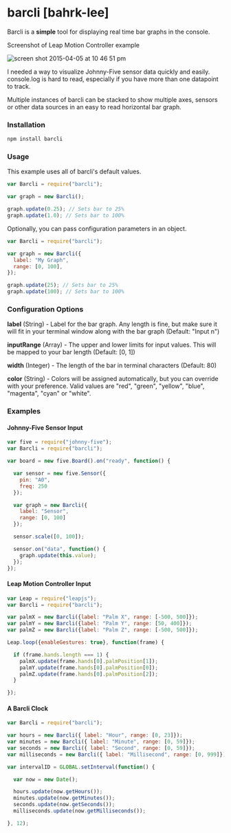 # barcli [bahrk-lee]
Barcli is a **simple** tool for displaying real time bar graphs in the console.

<caption>Screenshot of Leap Motion Controller example</caption>

![screen shot 2015-04-05 at 10 46 51 pm](https://cloud.githubusercontent.com/assets/854911/7000356/ad911400-dbe5-11e4-8cf0-4e485c84aae9.png)


I needed a way to visualize Johnny-Five sensor data quickly and easily. console.log is hard to read, especially if you have more than one datapoint to track.

Multiple instances of barcli can be stacked to show multiple axes, sensors or other data sources in an easy to read horizontal bar graph.

### Installation
````bash
npm install barcli
````

### Usage
This example uses all of barcli's default values.

````js
var Barcli = require("barcli");

var graph = new Barcli();

graph.update(0.25); // Sets bar to 25%
graph.update(1.0); // Sets bar to 100%
````

Optionally, you can pass configuration parameters in an object.
````js
var Barcli = require("barcli");

var graph = new Barcli({
  label: "My Graph",
  range: [0, 100],
});

graph.update(25); // Sets bar to 25%
graph.update(100); // Sets bar to 100%
````

### Configuration Options

**label** (String) - Label for the bar graph. Any length is fine, but make sure it will fit in your terminal window along with the bar graph (Default: "Input n")

**inputRange** (Array) - The upper and lower limits for input values. This will be mapped to your bar length (Default: [0, 1])

**width** (Integer) - The length of the bar in terminal characters (Default: 80)

**color** (String) - Colors will be assigned automatically, but you can override with your preference. Valid values are "red", "green", "yellow", "blue", "magenta", "cyan" or "white".

### Examples

#### Johnny-Five Sensor Input
````js
var five = require("johnny-five");
var Barcli = require("barcli");

var board = new five.Board().on("ready", function() {

  var sensor = new five.Sensor({
    pin: "A0",
    freq: 250
  });

  var graph = new Barcli({
    label: "Sensor",
    range: [0, 100]
  });

  sensor.scale([0, 100]);

  sensor.on("data", function() {
    graph.update(this.value);
  });
});

````

#### Leap Motion Controller Input
````js
var Leap = require("leapjs");
var Barcli = require("barcli");

var palmX = new Barcli({label: "Palm X", range: [-500, 500]});
var palmY = new Barcli({label: "Palm Y", range: [50, 400]});
var palmZ = new Barcli({label: "Palm Z", range: [-500, 500]});

Leap.loop({enableGestures: true}, function(frame) {

  if (frame.hands.length === 1) {
    palmX.update(frame.hands[0].palmPosition[1]);
    palmY.update(frame.hands[0].palmPosition[0]);
    palmZ.update(frame.hands[0].palmPosition[2]);
  }

});

````

#### A Barcli Clock
````js
var Barcli = require("barcli");

var hours = new Barcli({ label: "Hour", range: [0, 23]});
var minutes = new Barcli({ label: "Minute", range: [0, 59]});
var seconds = new Barcli({ label: "Second", range: [0, 59]});
var milliseconds = new Barcli({ label: "Millisecond", range: [0, 999]});

var intervalID = GLOBAL.setInterval(function() {

  var now = new Date();

  hours.update(now.getHours());
  minutes.update(now.getMinutes());
  seconds.update(now.getSeconds());
  milliseconds.update(now.getMilliseconds());

}, 12);

````
